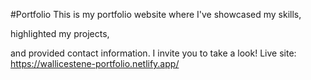 #Portfolio
This is my portfolio website where I've showcased my skills,

highlighted my projects,

and provided contact information. I invite you to take a look!
Live site: https://wallicestene-portfolio.netlify.app/
